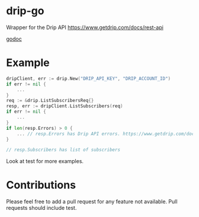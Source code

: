 # drip-go
Wrapper for the Drip API https://www.getdrip.com/docs/rest-api

[godoc](https://pkg.go.dev/github.com/dynamite-jobs/drip-go)

# Example
```go
dripClient, err := drip.New("DRIP_API_KEY", "DRIP_ACCOUNT_ID")
if err != nil {
    ...
}
req := &drip.ListSubscribersReq{}
resp, err := dripClient.ListSubscribers(req)
if err != nil {
    ...
}
if len(resp.Errors) > 0 {
    ... // resp.Errors has Drip API errors. https://www.getdrip.com/docs/rest-api#errors
}

// resp.Subscribers has list of subscribers
```

Look at test for more examples.

# Contributions
Please feel free to add a pull request for any feature not available. Pull requests should include test.
